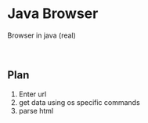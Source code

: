 ﻿# Java Browser

Browser in java (real)


<br>

## Plan
<ol>
<li> Enter url
<li> get data using os specific commands
<li> parse html
</ol>
